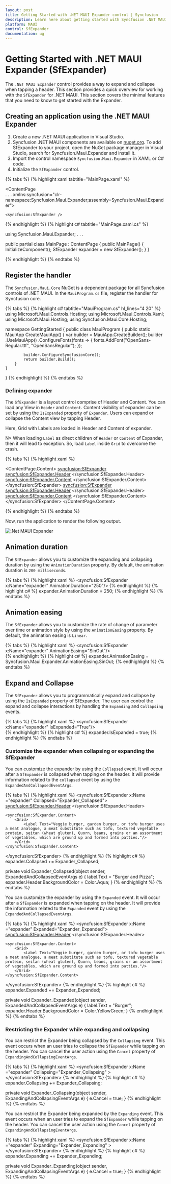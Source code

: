 ```yaml
---
layout: post
title: Getting Started with .NET MAUI Expander control | Syncfusion
description: Learn here about getting started with Syncfusion .NET MAUI Expander (SfExpander) control, its elements and more.
platform: MAUI
control: SfExpander
documentation: ug
---
```


# Getting Started with .NET MAUI Expander (SfExpander)

The `.NET MAUI Expander` control provides a way to expand and collapse when tapping a header. This section provides a quick overview for working with the `SfExpander` for .NET MAUI. This section covers the minimal features that you need to know to get started with the Expander. 

## Creating an application using the .NET MAUI Expander

 1. Create a new .NET MAUI application in Visual Studio.
 2. Syncfusion .NET MAUI components are available on [nuget.org](https://www.nuget.org/). To add SfExpander to your project, open the NuGet package manager in Visual Studio, search for Syncfusion.Maui.Expander and install it.
 3. Import the control namespace `Syncfusion.Maui.Expander` in XAML or C# code.
 4. Initialize the `SfExpander` control.
 
{% tabs %}
{% highlight xaml tabtitle="MainPage.xaml" %}

<ContentPage   
    . . .
    xmlns:syncfusion="clr-namespace:Syncfusion.Maui.Expander;assembly=Syncfusion.Maui.Expander">

    <syncfusion:SfExpander />
</ContentPage>

{% endhighlight %}
{% highlight c# tabtitle="MainPage.xaml.cs" %}

using Syncfusion.Maui.Expander;
. . .

public partial class MainPage : ContentPage
{
    public MainPage()
    {
        InitializeComponent();
        SfExpander expander = new SfExpander();
    }
}

{% endhighlight %}
{% endtabs %}

## Register the handler

The `Syncfusion.Maui.Core` NuGet is a dependent package for all Syncfusion controls of .NET MAUI. In the `MauiProgram.cs` file, register the handler for Syncfusion core.

{% tabs %}
{% highlight c# tabtitle="MauiProgram.cs" hl_lines="4 20" %}
using Microsoft.Maui.Controls.Hosting;
using Microsoft.Maui.Controls.Xaml;
using Microsoft.Maui.Hosting;
using Syncfusion.Maui.Core.Hosting;

namespace GettingStarted
{
    public class MauiProgram 
    {
        public static MauiApp CreateMauiApp()
        {
            var builder = MauiApp.CreateBuilder();
            builder
                .UseMauiApp<App>()
                .ConfigureFonts(fonts =>
                {
                    fonts.AddFont("OpenSans-Regular.ttf", "OpenSansRegular");
                });

            builder.ConfigureSyncfusionCore();
            return builder.Build();
        }
    }
}
{% endhighlight %} 
{% endtabs %}

### Defining expander 

The `SfExpander` is a layout control comprise of Header and Content. You can load any View in `Header` and `Content`. Content visibility of expander can be set by using the `IsExpanded` property of `Expander`. Users can expand or collapse the Content view by tapping Header.

Here, Grid with Labels are loaded in Header and Content of expander. 

N> When loading `Label` as direct children of `Header` or `Content` of Expander, then it will lead to exception. So, load `Label` inside `Grid` to overcome the crash.

{% tabs %}
{% highlight xaml %}

<?xml version="1.0" encoding="utf-8" ?>
<ContentPage xmlns="http://schemas.microsoft.com/dotnet/2021/maui"
             xmlns:x="http://schemas.microsoft.com/winfx/2009/xaml"
             xmlns:local="clr-namespace:GettingStarted"
             x:Class="GettingStarted.MainPage"
             xmlns:syncfusion="clr-namespace:Syncfusion.Maui.Expander;assembly=Syncfusion.Maui.Expander">
             <ContentPage.Content> 
                <ScrollView BackgroundColor="#EDF2F5" Grid.Row="1"> 
                    <StackLayout> 
                        <syncfusion:SfExpander> 
                            <syncfusion:SfExpander.Header> 
                                <Grid>
                                    <Label TextColor="#495F6E" Text="Veg Pizza" VerticalTextAlignment="Center" /> 
                                </Grid>
                            </syncfusion:SfExpander.Header> 
                            <syncfusion:SfExpander.Content> 
                                <Grid Padding="10,10,10,10" BackgroundColor="#FFFFFF"> 
                                    <Label TextColor="#303030" Text="Veg pizza is prepared with the items that meet vegetarian standards by not including any meat or animal tissue products." HeightRequest="50" VerticalTextAlignment="Center"/> 
                                </Grid> 
                            </syncfusion:SfExpander.Content> 
                        </syncfusion:SfExpander> 
                        <syncfusion:SfExpander> 
                            <syncfusion:SfExpander.Header> 
                                <Grid>
                                    <Label TextColor="#495F6E" Text="Non-veg Pizza" VerticalTextAlignment="Center" /> 
                                </Grid>
                            </syncfusion:SfExpander.Header> 
                            <syncfusion:SfExpander.Content> 
                                <Grid Padding="10,10,10,10" BackgroundColor="#FFFFFF"> 
                                    <Label TextColor="#303030" Text="Non-veg pizza is prepared by including the meat and animal tissue products." HeightRequest="50" VerticalTextAlignment="Center"/> 
                                </Grid> 
                            </syncfusion:SfExpander.Content> 
                        </syncfusion:SfExpander> 
                    </StackLayout> 
                </ScrollView> 
            </ContentPage.Content>    
</ContentPage>

{% endhighlight %}
{% endtabs %}

Now, run the application to render the following output.

![.Net MAUI Expander](Images/maui-expander-with-gettingstarted.png)


## Animation duration

The `SfExpander` allows you to customize the expanding and collapsing duration by using the `AnimationDuration` property. By default, the animation duration is `200 milliseconds`. 

{% tabs %}
{% highlight xaml %}
    <syncfusion:SfExpander x:Name="expander" AnimationDuration="250"/>
{% endhighlight %}
{% highlight c# %}
    expander.AnimationDuration = 250;
{% endhighlight %}
{% endtabs %}

## Animation easing

The `SfExpander` allows you to customize the rate of change of parameter over time or animation style by using the `AnimationEasing` property. By default, the animation easing is `Linear`. 

{% tabs %}
{% highlight xaml %}
         <syncfusion:SfExpander x:Name="expander" AnimationEasing="SinOut"/>       
{% endhighlight %}
{% highlight c# %}
    expander.AnimationEasing = Syncfusion.Maui.Expander.AnimationEasing.SinOut;
{% endhighlight %}
{% endtabs %}

## Expand and Collapse 

The `SfExpander` allows you to programmatically expand and collapse by using the `IsExpanded` property of SfExpander. The user can control the expand and collapse interactions by handling the `Expanding` and `Collapsing` events.

{% tabs %}
{% highlight xaml %}
    <syncfusion:SfExpander x:Name="expander" IsExpanded="True"/>        
{% endhighlight %}
{% highlight c# %}
    expander.IsExpanded = true;
{% endhighlight %}
{% endtabs %}

### Customize the expander when collapsing or expanding the SfExpander

You can customize the expander by using the `Collapsed` event. It will occur after a `SfExpander` is collapsed when tapping on the header. It will provide information related to the `collapsed` event by using the `ExpandedAndCollapsedEventArgs`.

{% tabs %}
{% highlight xaml %}
<syncfusion:SfExpander x:Name ="expander" Collapsed="Expander_Collapsed">
    <syncfusion:SfExpander.Header>
        <Grid >
            <Label x:Name="label"  Text="Veggie burger" FontSize="Large"/>
        </Grid>
    </syncfusion:SfExpander.Header>
	
    <syncfusion:SfExpander.Content>
        <Grid>
            <Label Text="Veggie burger, garden burger, or tofu burger uses a meat analogue, a meat substitute such as tofu, textured vegetable protein, seitan (wheat gluten), Quorn, beans, grains or an assortment of vegetables, which are ground up and formed into patties."/>
        </Grid>
    </syncfusion:SfExpander.Content>
</syncfusion:SfExpander> 
{% endhighlight %}
{% highlight c# %}
expander.Collapsed += Expander_Collapsed;
            
private void Expander_Collapsed(object sender, ExpandedAndCollapsedEventArgs e)
{
    label.Text = "Burger and Pizza";
    expander.Header.BackgroundColor = Color.Aqua;
}
{% endhighlight %}
{% endtabs %}

You can customize the expander by using the `Expanded` event. It will occur after a `SfExpander` is expanded when tapping on the header. It will provide the information related to the `Expanded` event by using the `ExpandedAndCollapsedEventArgs`.

{% tabs %}
{% highlight xaml %}
<syncfusion:SfExpander x:Name ="expander" Expanded="Expander_Expanded">
    <syncfusion:SfExpander.Header>
        <Grid >
            <Label x:Name="label"  Text="Veggie burger" FontSize="Large"/>
        </Grid>
    </syncfusion:SfExpander.Header>
	
    <syncfusion:SfExpander.Content>
        <Grid>
            <Label Text="Veggie burger, garden burger, or tofu burger uses a meat analogue, a meat substitute such as tofu, textured vegetable protein, seitan (wheat gluten), Quorn, beans, grains or an assortment of vegetables, which are ground up and formed into patties."/>
        </Grid>
    </syncfusion:SfExpander.Content>
</syncfusion:SfExpander>
{% endhighlight %}
{% highlight c# %}
expander.Expanded += Expander_Expanded;
            
private void Expander_Expanded(object sender, ExpandedAndCollapsedEventArgs e)
{
    label.Text = "Burger";
    expander.Header.BackgroundColor = Color.YellowGreen;
}
{% endhighlight %}
{% endtabs %}

### Restricting the Expander while expanding and collapsing 

You can restrict the Expander being collapsed by the `Collapsing` event. This event occurs when an user tries to collapse the `SfExpander` while tapping on the header. You can cancel the user action using the `Cancel` property of `ExpandingAndCollapsingEventArgs`. 

{% tabs %}
{% highlight xaml %}
<syncfusion:SfExpander x:Name ="expander" Collapsing="Expander_Collapsing" >
</syncfusion:SfExpander>
{% endhighlight %}
{% highlight c# %}
expander.Collapsing += Expander_Collapsing;

private void Expander_Collapsing(object sender, ExpandingAndCollapsingEventArgs e)
{
   e.Cancel = true;
}
{% endhighlight %}
{% endtabs %}

You can restrict the Expander being expanded by the `Expanding` event. This event occurs when an user tries to expand the `SfExpander` while tapping on the header. You can cancel the user action using the `Cancel` property of `ExpandingAndCollapsingEventArgs`.

{% tabs %}
{% highlight xaml %}
<syncfusion:SfExpander x:Name ="expander" Expanding="Expander_Expanding" >
</syncfusion:SfExpander>
{% endhighlight %}
{% highlight c# %}
expander.Expanding += Expander_Expanding;
            
private void Expander_Expanding(object sender, ExpandingAndCollapsingEventArgs e)
{
   e.Cancel = true;
}
{% endhighlight %}
{% endtabs %} 

